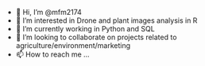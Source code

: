 - 👋 Hi, I’m @mfm2174
- 👀 I’m interested in Drone and plant images analysis in R
- 🌱 I’m currently working in Python and SQL
- 💞️ I’m looking to collaborate on projects related to agriculture/environment/marketing
- 📫 How to reach me ...

<!---
mfm2174/mfm2174 is a ✨ special ✨ repository because its `README.md` (this file) appears on your GitHub profile.
You can click the Preview link to take a look at your changes.
--->
